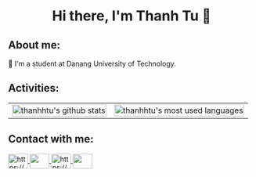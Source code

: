 <h1 align="center">Hi there, I'm Thanh Tu 👋</h1>

## About me:
🌱 I'm a student at Danang University of Technology. <br>

## Activities:
<table style="width:100%">
  <tr>
    <td>
      <img src="https://github-readme-stats.vercel.app/api?username=thanhhtu&show_icons=true&include_all_commits=true&theme=buefy&hide_border=true&custom_title=Thanh%20Tu's%20GitHub%20Stats" alt="thanhhtu's github stats" width="100%"/>
    </td>
    <td>
      <img align="center" src="https://github-readme-stats.vercel.app/api/top-langs/?username=thanhhtu&layout=compact&theme=buefy&hide_border=true" alt="thanhhtu's most used languages" width="100%"/>
    </td>
  </tr>
</table>

## Contact with me:
<p>
  <a href="https://github.com/thanhhtu" target="blank">
    <img align="center" src="https://cdn.jsdelivr.net/npm/simple-icons@v5/icons/github.svg" alt="https://github.com/thanhhtu" height="30" width="40" />
  </a>
  <a href="mailto: thanhtuvo2004@gmail.com" target="blank">
    <img align="center" src="https://cdn.jsdelivr.net/npm/simple-icons@v5/icons/gmail.svg" height="30" width="40" />
  </a>
  <a href="https://fb.com/https://www.facebook.com/hellothanhhtu" target="blank">
    <img align="center" src="https://cdn.jsdelivr.net/npm/simple-icons@v5/icons/facebook.svg" alt="https://www.facebook.com/hellothanhhtu" height="30" width="40" />
  </a>
  <a href="https://linkedin.com/in/https://www.linkedin.com/in/thanhhtu/" target="blank">
    <img align="center" src="https://cdn.jsdelivr.net/npm/simple-icons@v5/icons/linkedin.svg" height="30" width="40" />
  </a>
</p>
